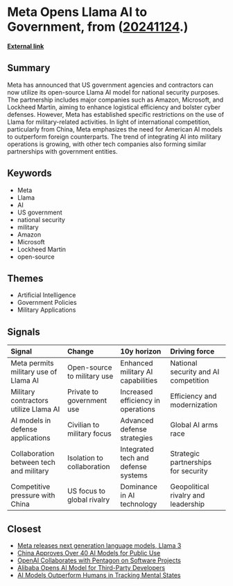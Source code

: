 # __Meta Opens Llama AI to Government__, from ([20241124](https://kghosh.substack.com/p/20241124).)

__[External link](https://www.theverge.com/2024/11/4/24287951/meta-ai-llama-war-us-government-national-security)__



## Summary

Meta has announced that US government agencies and contractors can now utilize its open-source Llama AI model for national security purposes. The partnership includes major companies such as Amazon, Microsoft, and Lockheed Martin, aiming to enhance logistical efficiency and bolster cyber defenses. However, Meta has established specific restrictions on the use of Llama for military-related activities. In light of international competition, particularly from China, Meta emphasizes the need for American AI models to outperform foreign counterparts. The trend of integrating AI into military operations is growing, with other tech companies also forming similar partnerships with government entities.

## Keywords

* Meta
* Llama
* AI
* US government
* national security
* military
* Amazon
* Microsoft
* Lockheed Martin
* open-source

## Themes

* Artificial Intelligence
* Government Policies
* Military Applications

## Signals

| Signal                                  | Change                      | 10y horizon                         | Driving force                        |
|:----------------------------------------|:----------------------------|:------------------------------------|:-------------------------------------|
| Meta permits military use of Llama AI   | Open-source to military use | Enhanced military AI capabilities   | National security and AI competition |
| Military contractors utilize Llama AI   | Private to government use   | Increased efficiency in operations  | Efficiency and modernization         |
| AI models in defense applications       | Civilian to military focus  | Advanced defense strategies         | Global AI arms race                  |
| Collaboration between tech and military | Isolation to collaboration  | Integrated tech and defense systems | Strategic partnerships for security  |
| Competitive pressure with China         | US focus to global rivalry  | Dominance in AI technology          | Geopolitical rivalry and leadership  |

## Closest

* [Meta releases next generation language models, Llama 3](68e7b200c5a0cca0bf92e4f1303a85a0)
* [China Approves Over 40 AI Models for Public Use](180b400e2ff14c1358c95031138bbe47)
* [OpenAI Collaborates with Pentagon on Software Projects](e625a640f3cfddf1f648256a243cb214)
* [Alibaba Opens AI Model for Third-Party Developers](705bb257b4c899939cc0c550f0b9d2fa)
* [AI Models Outperform Humans in Tracking Mental States](25cdc8c55ebb70b51b85134dc01e6efd)